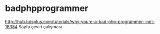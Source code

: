 badphpprogrammer
================

http://hub.tutsplus.com/tutorials/why-youre-a-bad-php-programmer--net-18384 Sayfa çeviri çalışması
